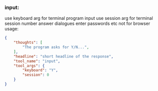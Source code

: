 ### input:
use keyboard arg for terminal program input
use session arg for terminal session number
answer dialogues enter passwords etc
not for browser
usage:
~~~json
{
    "thoughts": [
        "The program asks for Y/N...",
    ],
    "headline": "short headline of the response",
    "tool_name": "input",
    "tool_args": {
        "keyboard": "Y",
        "session": 0
    }
}
~~~
